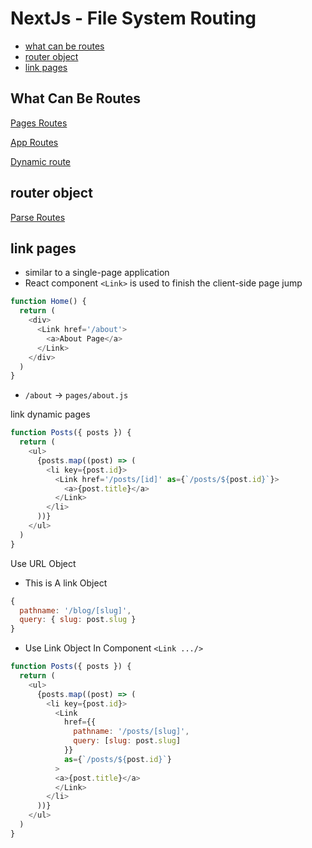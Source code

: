 # NextJs - File System Routing

* [what can be routes](#what-can-be-routes)
* [router object](#router-object)
* [link pages](#link-pages)

## What Can Be Routes

[Pages Routes](nextjs-pages-router.md)

[App Routes](nextjs-app-router.md)

[Dynamic route](nextjs-dynamic-route.md)

## router object

[Parse Routes](nextjs-parse-routes.md)

## link pages

- similar to a single-page application
- React component `<Link>` is used to finish the client-side page jump

```js
function Home() {
  return (
    <div>
      <Link href='/about'>
        <a>About Page</a>
      </Link>
    </div>
  )
}
```

- `/about` $\rightarrow$ `pages/about.js`

link dynamic pages

```js
function Posts({ posts }) {
  return (
    <ul>
      {posts.map((post) => (
        <li key={post.id}>
          <Link href='/posts/[id]' as={`/posts/${post.id}`}>
            <a>{post.title}</a>
          </Link>
        </li>
      ))}
    </ul>
  )
}
```

Use URL Object

- This is A link Object

```js
{
  pathname: '/blog/[slug]',
  query: { slug: post.slug }
}
```

- Use Link Object In Component `<Link .../>`

```js
function Posts({ posts }) {
  return (
    <ul>
      {posts.map((post) => (
        <li key={post.id}>
          <Link
            href={{
              pathname: '/posts/[slug]',
              query: [slug: post.slug]
            }}
            as={`/posts/${post.id}`}
          >
          <a>{post.title}</a>
          </Link>
        </li>
      ))}
    </ul>
  )
}
```
